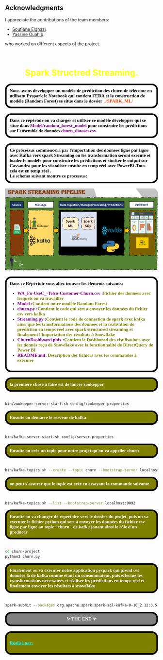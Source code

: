 
## Acknowledgments

I appreciate the contributions of the team members:
- [Soufiane Elghazi](https://github.com/SoufianeElghazi)
- [Yassine Ouahib](https://github.com/yassineouahib)

who worked on different aspects of the project.
</div><br>

<h1 style='color:yellow' align='center'>
    Spark Structred Streaming.
</h1>


<div style="background-color:white; color:black; font-size:15px; font-family:Comic Sans MS; padding:10px; border: 5px solid black;font-weight:bold;border-radius: 20px;">
Nous avons developper un modèle de prédiction des churn de télécome en utilisant Pyspark le Notebook qui contient l'EDA et la construction de modèle (Random Forest) se situe dans le dossier <span style="color:orangered;">../SPARK_ML/ </span>
</div><br>

<div style="background-color:white; color:black; font-size:15px; font-family:Comic Sans MS; padding:10px; border: 5px solid black;font-weight:bold;border-radius: 20px;">
Dans ce répértoir on va charger et utiliser ce modèle développer qui se situe dans <span style="color:purple;">Model/random_forest_model</span> pour construire les prédictions sur l'ensemble de données <span style="color:purple;">churn_dataset.csv</span> 
</div><br>

<div style="background-color:white; color:black; font-size:15px; font-family:Comic Sans MS; padding:10px; border: 5px solid black;font-weight:bold;border-radius: 20px;">
Ce processus commencera par l'importation des données ligne par ligne avec Kafka vers spark Streaming ou les transformation seront executé et loader le modèle pour construire les prédictions et stocker le output sur Cassandra pour les visualiser ensuite en temp réel avec PowerBi .Tous cela est en temp réel .<br>
Le schema suivant montre ce processus:
</div><br>

<div style="text-align:center;height:70;">
    <img src="Pipeline.png" width=700 alt="image1">
</div><br>

<div style="background-color:white; color:black; font-size:15px; font-family:Comic Sans MS; padding:10px; border: 5px solid black;font-weight:bold;border-radius: 20px;">
Dans ce Répértoir vous allez trouver les éléments suivants:
<ul>
    <li><span style="color:purple">WA_Fn-UseC_-Telco-Customer-Churn.csv :</span><span style="color:olive">Fichier des données avec lesquels on va travailler</span></li>
    <li><span style="color:purple">Model :</span><span style="color:olive">Contient notre modèle Random Forest</span></li>
    <li><span style="color:purple">churn.py :</span><span style="color:olive">Contient le code qui sert à envoyer les données du fichier csv vers kafka</span></li>
    <li><span style="color:purple">Streaming.py :</span><span style="color:olive">Contient le code de connection de spark avec kafka ainsi que les transformations des données et la réalisation de prédiction en temps réel avec spark structured streaming et finalement l'importation des résultats à Snowflake </span></li>
    <li><span style="color:purple">ChurnDashboard.pbix :</span><span style="color:olive">Contient le Dashborad des visulisations avec les donnés reçu de Snowflake avec la fonctionnalité de DirectQuery de Power BI</span></li>
    <li><span style="color:purple">README.md :</span><span style="color:olive">Description des fichiers avec les commandes à exécuter</span></li>
</ul>
</div><br>

<div style="background-color:olive; color:white; font-size:15px; font-family:Comic Sans MS; padding:10px; border: 5px solid black;font-weight:bold;border-radius: 20px;">
la première chose à faire est de lancer zookepper</div><br>

```bash
bin/zookeeper-server-start.sh config/zookeeper.properties
```

<div style="background-color:olive; color:white; font-size:15px; font-family:Comic Sans MS; padding:10px; border: 5px solid black;font-weight:bold;border-radius: 20px;">
Ensuite on démarre le serveur de kafka </div><br>

```bash
bin/kafka-server-start.sh config/server.properties
```

<div style="background-color:olive; color:white; font-size:15px; font-family:Comic Sans MS; padding:10px; border: 5px solid black;font-weight:bold;border-radius: 20px;">
Ensuite on crée un topic pour notre projet qu'on va appeller churn</div><br>

```bash
bin/kafka-topics.sh --create --topic churn --bootstrap-server localhost:9092
```

<div style="background-color:olive; color:white; font-size:15px; font-family:Comic Sans MS; padding:10px; border: 5px solid black;font-weight:bold;border-radius: 20px;">
on peut s'assurer que le topic est crée en essayant la commande suivante</div><br>

```bash
bin/kafka-topics.sh --list --bootstrap-server localhost:9092
```

<div style="background-color:olive; color:white; font-size:15px; font-family:Comic Sans MS; padding:10px; border: 5px solid black;font-weight:bold;border-radius: 20px;">Ensuite on va changer de repertoire vers le dossier du projet, puis on va executer le fichier python qui sert à envoyer les données du fichier csv ligne par ligne au topic "churn" de kafka jouant ainsi le rôle d'un producer</div><br>

```bash
cd churn-project
python3 churn.py
```

<div style="background-color:olive; color:white; font-size:15px; font-family:Comic Sans MS; padding:10px; border: 5px solid black;font-weight:bold;border-radius: 20px;">Finalement on va exécuter notre application pyspark qui prend ces données là de kafka comme étant un consommateur, puis effectue les transformations necessaires et réaliser les prédictions en temps réel et finalement envoyer les résultats à snowflake</div><br>

```bash
spark-submit --packages org.apache.spark:spark-sql-kafka-0-10_2.12:3.5.0,net.snowflake:spark-snowflake_2.12:2.10.0-spark_3.2 Streaming.py
```

<div style="background-color:gray; color:white; font-size:15px; font-family:Comic Sans MS; padding:10px; border: 5px solid black;font-weight:bold;border-radius: 20px;text-align:center"> ✨ THE END ✨</div><br>

<div style="background-color:olive; color:white; font-size:15px; font-family:Comic Sans MS; padding:10px;font-weight:bold;border-radius: 20px;border: 5px solid black;">
<p style="color:cyan;font-weight:bold"><u>Réalisé par:</u></p>
